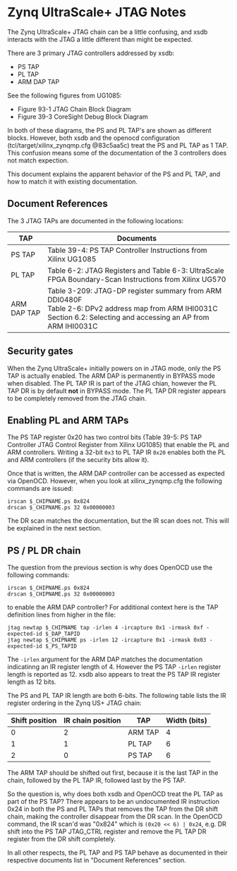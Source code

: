 Zynq UltraScale+ JTAG Notes
===========================

The Zynq UltraScale+ JTAG chain can be a little confusing, and xsdb interacts
with the JTAG a little different than might be expected.

There are 3 primary JTAG controllers addressed by xsdb:
 - PS TAP
 - PL TAP
 - ARM DAP TAP

See the following figures from UG1085:
 - Figure 93-1 JTAG Chain Block Diagram
 - Figure 39-3 CoreSight Debug Block Diagram

In both of these diagrams, the PS and PL TAP's are shown as different blocks.
However, both xsdb and the openocd configuration
(tcl/target/xilinx\_zynqmp.cfg @83c5aa5c) treat the PS and PL TAP as 1 TAP.
This confusion means some of the documentation of the 3 controllers does not
match expection.

This document explains the apparent behavior of the PS and PL TAP, and how to
match it with existing documentation.

Document References
-------------------

The 3 JTAG TAPs are documented in the following locations:

| TAP         | Documents                                                                                                                                                                |
|-------------|--------------------------------------------------------------------------------------------------------------------------------------------------------------------------|
| PS TAP      | Table 39-4: PS TAP Controller Instructions from Xilinx UG1085                                                                                                            |
| PL TAP      | Table 6-2: JTAG Registers and Table 6-3: UltraScale FPGA Boundary-Scan Instructions from Xilinx UG570                                                                    |
| ARM DAP TAP | Table 3-209: JTAG-DP register summary from ARM DDI0480F<br>Table 2-6: DPv2 address map from ARM IHI0031C<br>Section 6.2: Selecting and accessing an AP from ARM IHI0031C |

Security gates
--------------

When the Zynq UltraScale+ initially powers on in JTAG mode, only the PS TAP
is actually enabled. The ARM DAP is permanently in BYPASS mode when disabled.
The PL TAP IR is part of the JTAG chian, however the PL TAP DR is by default
**not** in BYPASS mode.  The PL TAP DR register appears to be completely
removed from the JTAG chain.

Enabling PL and ARM TAPs
------------------------

The PS TAP register 0x20 has two control bits (Table 39-5: PS TAP Controller
JTAG Control Register from Xilinx UG1085) that enable the PL and ARM
controllers.  Writing a 32-bit `0x3` to PL TAP IR `0x20` enables both the PL
and ARM controllers (if the security bits allow it).

Once that is written, the ARM DAP controller can be accessed as expected via
OpenOCD.  However, when you look at xilinx\_zynqmp.cfg the following commands
are issued:

```
irscan $_CHIPNAME.ps 0x824
drscan $_CHIPNAME.ps 32 0x00000003
```

The DR scan matches the documentation, but the IR scan does not.  This will be
explained in the next section.

PS / PL DR chain
----------------

The question from the previous section is why does OpenOCD use the following
commands:

```
irscan $_CHIPNAME.ps 0x824
drscan $_CHIPNAME.ps 32 0x00000003
```

to enable the ARM DAP controller?  For additional context here is the TAP
definition lines from higher in the file:

```
jtag newtap $_CHIPNAME tap -irlen 4 -ircapture 0x1 -irmask 0xf -expected-id $_DAP_TAPID
jtag newtap $_CHIPNAME ps -irlen 12 -ircapture 0x1 -irmask 0x03 -expected-id $_PS_TAPID
```

The `-irlen` argument for the ARM DAP matches the documentation indicatinng an
IR register length of 4.  However the PS TAP `-irlen` register length is
reported as 12. xsdb also appears to treat the PS TAP IR register length as
12 bits.

The PS and PL TAP IR length are both 6-bits.  The following table
lists the IR register ordering in the Zynq US+ JTAG chain:

| Shift position | IR chain position | TAP     | Width (bits) |
|----------------|-------------------|---------|--------------|
| 0              | 2                 | ARM TAP | 4            |
| 1              | 1                 | PL TAP  | 6            |
| 2              | 0                 | PS TAP  | 6            |

The ARM TAP should be shifted out first, because it is the last TAP in the
chain, followed by the PL TAP IR, followed last by the PS TAP.

So the question is, why does both xsdb and OpenOCD treat the PL TAP as part of
the PS TAP?  There appears to be an undocumented IR instruction 0x24 in both
the PS and PL TAPs that removes the TAP from the DR shift chain, making the
controller disappear from the DR scan.  In the OpenOCD command, the IR scan'd
was "0x824" which is `(0x20 << 6) | 0x24`, e.g. DR shift into the PS TAP
JTAG\_CTRL register and remove the PL TAP DR register from the DR shift
completely.

In all other respects, the PL TAP and PS TAP behave as documented in their
respective documents list in "Document References" section.
